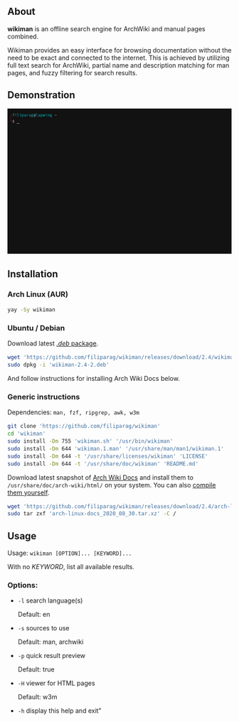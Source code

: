 ## About
**wikiman** is an offline search engine for ArchWiki and manual pages combined.

Wikiman provides an easy interface for browsing documentation without the need to be exact and connected to the internet.
This is achieved by utilizing full text search for ArchWiki, partial name and description matching for man pages,
and fuzzy filtering for search results.

## Demonstration

![Demo](demo.gif)

## Installation

### Arch Linux (AUR)
```bash
yay -Sy wikiman
```

### Ubuntu / Debian

Download latest [*.deb* package](https://github.com/filiparag/wikiman/releases/download/2.4/wikiman-2.4-2.deb).

```bash
wget 'https://github.com/filiparag/wikiman/releases/download/2.4/wikiman-2.4-2.deb'
sudo dpkg -i 'wikiman-2.4-2.deb'
```

And follow instructions for installing Arch Wiki Docs below.

### Generic instructions

Dependencies: `man, fzf, ripgrep, awk, w3m`

```bash
git clone 'https://github.com/filiparag/wikiman'
cd 'wikiman'
sudo install -Dm 755 'wikiman.sh' '/usr/bin/wikiman'
sudo install -Dm 644 'wikiman.1.man' '/usr/share/man/man1/wikiman.1'
sudo install -Dm 644 -t '/usr/share/licenses/wikiman' 'LICENSE'
sudo install -Dm 644 -t '/usr/share/doc/wikiman' 'README.md'
```

Download latest snapshot of [Arch Wiki Docs](https://github.com/filiparag/wikiman/releases/download/2.4/arch-linux-docs_2020_08_30.tar.xz) and install them to `/usr/share/doc/arch-wiki/html/` on your system. You can also [compile them yourself](https://github.com/lahwaacz/arch-wiki-docs).

```bash
wget 'https://github.com/filiparag/wikiman/releases/download/2.4/arch-linux-docs_2020_08_30.tar.xz'
sudo tar zxf 'arch-linux-docs_2020_08_30.tar.xz' -C /
```

## Usage

Usage: `wikiman [OPTION]... [KEYWORD]...`

With no *KEYWORD*, list all available results.

### Options:

- `-l` search language(s)

    Default: en

- `-s` sources to use
 
    Default: man, archwiki

- `-p` quick result preview
 
    Default: true

- `-H` viewer for HTML pages

    Default: w3m

- `-h`  display this help and exit"
